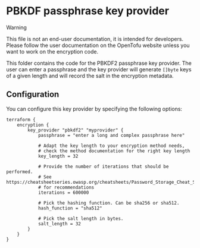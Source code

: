 # PBKDF passphrase key provider

> [!WARNING]
> This file is not an end-user documentation, it is intended for developers. Please follow the user documentation on the OpenTofu website unless you want to work on the encryption code.

This folder contains the code for the PBKDF2 passphrase key provider. The user can enter a passphrase and the key provider will generate `[]byte` keys of a given length and will record the salt in the encryption metadata.

## Configuration

You can configure this key provider by specifying the following options:

```hcl2
terraform {
    encryption {
        key_provider "pbkdf2" "myprovider" {
            passphrase = "enter a long and complex passphrase here"
            
            # Adapt the key length to your encryption method needs,
            # check the method documentation for the right key length
            key_length = 32
            
            # Provide the number of iterations that should be performed.
            # See https://cheatsheetseries.owasp.org/cheatsheets/Password_Storage_Cheat_Sheet.html#pbkdf2
            # for recommendations
            iterations = 600000 
	
            # Pick the hashing function. Can be sha256 or sha512.
            hash_function = "sha512"
	        
            # Pick the salt length in bytes.
            salt_length = 32
        }
    }
}
```